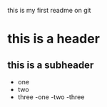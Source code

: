 this is my first readme on git

# this is a header
## this is a subheader
- one
- two
- three
	-one
	-two
	-three
